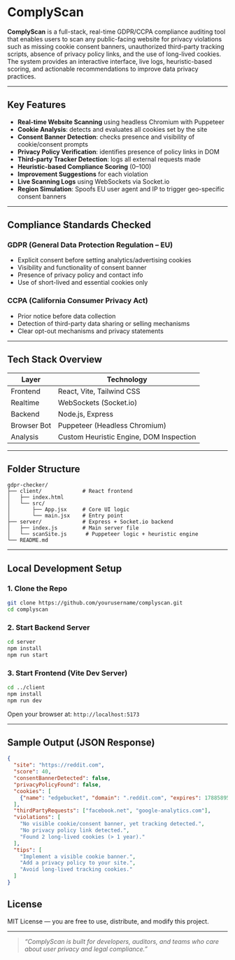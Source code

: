 # ComplyScan

**ComplyScan** is a full-stack, real-time GDPR/CCPA compliance auditing tool that enables users to scan any public-facing website for privacy violations such as missing cookie consent banners, unauthorized third-party tracking scripts, absence of privacy policy links, and the use of long-lived cookies. The system provides an interactive interface, live logs, heuristic-based scoring, and actionable recommendations to improve data privacy practices.

---

##  Key Features

*  **Real-time Website Scanning** using headless Chromium with Puppeteer
*  **Cookie Analysis**: detects and evaluates all cookies set by the site
*  **Consent Banner Detection**: checks presence and visibility of cookie/consent prompts
*  **Privacy Policy Verification**: identifies presence of policy links in DOM
*  **Third-party Tracker Detection**: logs all external requests made
*  **Heuristic-based Compliance Scoring** (0–100)
*  **Improvement Suggestions** for each violation
*  **Live Scanning Logs** using WebSockets via Socket.io
*  **Region Simulation**: Spoofs EU user agent and IP to trigger geo-specific consent banners

---

##  Compliance Standards Checked

###  **GDPR (General Data Protection Regulation – EU)**

* Explicit consent before setting analytics/advertising cookies
* Visibility and functionality of consent banner
* Presence of privacy policy and contact info
* Use of short-lived and essential cookies only

###  **CCPA (California Consumer Privacy Act)**

* Prior notice before data collection
* Detection of third-party data sharing or selling mechanisms
* Clear opt-out mechanisms and privacy statements

---

##  Tech Stack Overview

| Layer       | Technology                              |
| ----------- | --------------------------------------- |
| Frontend    | React, Vite, Tailwind CSS               |
| Realtime    | WebSockets (Socket.io)                  |
| Backend     | Node.js, Express                        |
| Browser Bot | Puppeteer (Headless Chromium)           |
| Analysis    | Custom Heuristic Engine, DOM Inspection |

---

## Folder Structure

```
gdpr-checker/
├── client/             # React frontend
│   ├── index.html
│   └── src/
│       ├── App.jsx     # Core UI logic
│       └── main.jsx    # Entry point
├── server/             # Express + Socket.io backend
│   ├── index.js        # Main server file
│   └── scanSite.js      # Puppeteer logic + heuristic engine
└── README.md
```

---

##  Local Development Setup

### 1. Clone the Repo

```bash
git clone https://github.com/yourusername/complyscan.git
cd complyscan
```

### 2. Start Backend Server

```bash
cd server
npm install
npm run start
```

### 3. Start Frontend (Vite Dev Server)

```bash
cd ../client
npm install
npm run dev
```

Open your browser at: `http://localhost:5173`

---

## Sample Output (JSON Response)

```json
{
  "site": "https://reddit.com",
  "score": 40,
  "consentBannerDetected": false,
  "privacyPolicyFound": false,
  "cookies": [
    {"name": "edgebucket", "domain": ".reddit.com", "expires": 1788589575}
  ],
  "thirdPartyRequests": ["facebook.net", "google-analytics.com"],
  "violations": [
    "No visible cookie/consent banner, yet tracking detected.",
    "No privacy policy link detected.",
    "Found 2 long-lived cookies (> 1 year)."
  ],
  "tips": [
    "Implement a visible cookie banner.",
    "Add a privacy policy to your site.",
    "Avoid long-lived tracking cookies."
  ]
}
```








##  License

MIT License — you are free to use, distribute, and modify this project.

---





> *“ComplyScan is built for developers, auditors, and teams who care about user privacy and legal compliance.”*
#